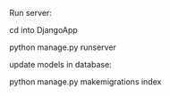 Run server:

cd into DjangoApp

python manage.py runserver

update models in database:

python manage.py makemigrations index
